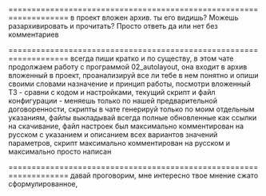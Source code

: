 ===================================================================
в проект вложен архив. ты его видишь? Можешь разархивировать и прочитать? Просто ответь да или нет без комментариев

===================================================================
всегда пиши кратко и по существу, в этом чате продолжаем работу с программой 02_autolayout, она входит в архив вложенный
в проект, проанализируй все ли тебе в нем понятно и опиши своими словами назначение и принцип работы, посмотри вложенный
ТЗ - сравни с кодом и настройками, текущий скрипт и файл конфигурации - меняешь только по нашей предварительной
договоренности, скрипты в чате генерируй только по моим отдельным указаниям, файлы выкладывай всегда полные обновленные
как ссылки на скачивание,
файл настроек был максимально комментирован на русском с указанием и описанием всех вариантов значений параметров,
скрипт максимально комментирован на русском и максимально просто написан

===================================================================
давай проговорим, мне интересно твое мнение сжато сформулированное,




